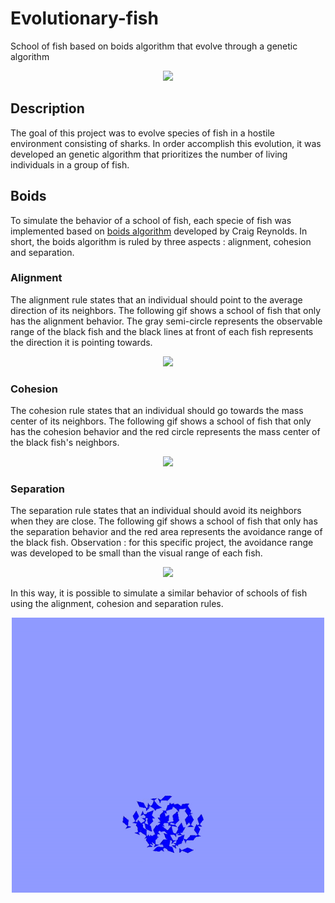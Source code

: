 # Evolutionary-fish

School of fish based on boids algorithm that evolve through a genetic algorithm

<p align = "center">
  <img width = "500" src = "https://github.com/kenzonobre/Evolutionary-fish/blob/main/assets/simulation.gif">
</p>

## Description

The goal of this project was to evolve species of fish in a hostile environment consisting of sharks. In order accomplish this evolution, it was developed an genetic algorithm that prioritizes the number of living individuals in a group of fish. 

## Boids

To simulate the behavior of a school of fish, each specie of fish was implemented based on [boids algorithm](http://www.red3d.com/cwr/boids/) developed by Craig Reynolds. 
In short, the boids algorithm is ruled by three aspects : alignment, cohesion and separation.

### Alignment

The alignment rule states that an individual should point to the average direction of its neighbors. 
The following gif shows a school of fish that only has the alignment behavior. The gray semi-circle represents the observable range of the black fish and the black lines at front of each fish represents the direction it is pointing towards.

<p align = "center">
  <img width = "500" src = "https://github.com/kenzonobre/Evolutionary-fish/blob/main/assets/alignment.gif">
</p>

### Cohesion

The cohesion rule states that an individual should go towards the mass center of its neighbors. 
The following gif shows a school of fish that only has the cohesion behavior and the red circle represents the mass center of the black fish's neighbors.

<p align = "center">
  <img width = "500" src = "https://github.com/kenzonobre/Evolutionary-fish/blob/main/assets/cohesion.gif">
</p>

### Separation

The separation rule states that an individual should avoid its neighbors when they are close.
The following gif shows a school of fish that only has the separation behavior and the red area represents the avoidance range of the black fish. Observation : for this specific project, the avoidance range was developed to be small than the visual range of each fish.

<p align = "center">
  <img width = "500" src = "https://github.com/kenzonobre/Evolutionary-fish/blob/main/assets/separation.gif">
</p>

In this way, it is possible to simulate a similar behavior of schools of fish using the alignment, cohesion and separation rules.

<p align = "center">
  <img width = "500" src = "https://github.com/kenzonobre/Evolutionary-fish/blob/main/assets/boid.gif">
</p>

